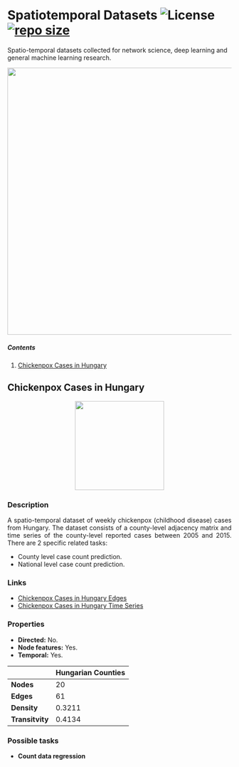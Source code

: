 # Spatiotemporal Datasets ![License](https://img.shields.io/github/license/benedekrozemberczki/spatio_temporal_datasets.svg?color=blue) [![repo size](https://img.shields.io/github/repo-size/benedekrozemberczki/spatio_temporal_datasets.svg)](https://github.com/benedekrozemberczki/spatio_temporal_datasets/archive/master.zip)

Spatio-temporal datasets collected for network science, deep learning and general machine learning research.

<p align="center">
  <img width="600" src="https://github.com/benedekrozemberczki/datasets/blob/master/images/field.png">
</p>


##### Contents   
1. [Chickenpox Cases in Hungary](#chickenpox-cases-in-hungary)

## Chickenpox Cases in Hungary
<p align="center">
  <img width="200" src="https://babesabouttown.com/wp-content/uploads/2010/06/chicken-pox-boy.jpg">
</p>


### Description
<p align="justify">
A spatio-temporal dataset of weekly chickenpox (childhood disease) cases from Hungary. The dataset consists of a county-level adjacency matrix and time series of the county-level reported cases between 2005 and 2015. There are 2 specific related tasks:</p>

- County level case count prediction.
- National level case count prediction.

### Links


- [Chickenpox Cases in Hungary Edges](https://graphmining.ai/temporal_datasets/hungary_county_edges.csv)
- [Chickenpox Cases in Hungary Time Series](https://graphmining.ai/temporal_datasets/hungary_chickenpox.csv)

### Properties

- **Directed:** No.
- **Node features:** Yes.
- **Temporal:** Yes.


|   | **Hungarian Counties**  |
|---|---|
| **Nodes** |20   |
| **Edges** |61 |
| **Density** |  0.3211 |
| **Transitvity** | 0.4134|

### Possible tasks

- **Count data regression**
